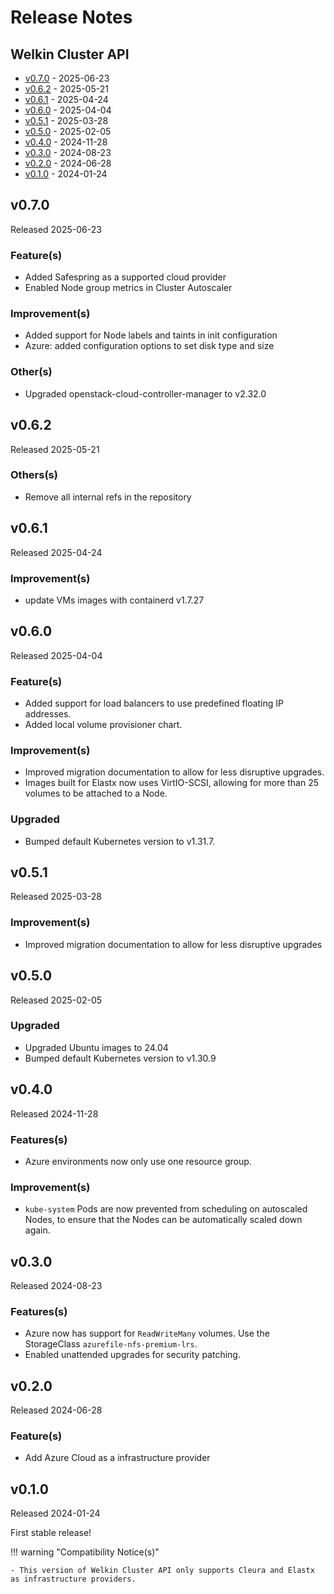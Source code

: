 # Release Notes

## Welkin Cluster API

<!-- BEGIN TOC -->

- [v0.7.0](#v070) - 2025-06-23
- [v0.6.2](#v062) - 2025-05-21
- [v0.6.1](#v061) - 2025-04-24
- [v0.6.0](#v060) - 2025-04-04
- [v0.5.1](#v051) - 2025-03-28
- [v0.5.0](#v050) - 2025-02-05
- [v0.4.0](#v040) - 2024-11-28
- [v0.3.0](#v030) - 2024-08-23
- [v0.2.0](#v020) - 2024-06-28
- [v0.1.0](#v010) - 2024-01-24
<!-- END TOC -->

## v0.7.0

Released 2025-06-23

### Feature(s)

- Added Safespring as a supported cloud provider
- Enabled Node group metrics in Cluster Autoscaler

### Improvement(s)

- Added support for Node labels and taints in init configuration
- Azure: added configuration options to set disk type and size

### Other(s)

- Upgraded openstack-cloud-controller-manager to v2.32.0

## v0.6.2

Released 2025-05-21

### Others(s)

- Remove all internal refs in the repository

## v0.6.1

Released 2025-04-24

### Improvement(s)

- update VMs images with containerd v1.7.27

## v0.6.0

Released 2025-04-04

### Feature(s)

- Added support for load balancers to use predefined floating IP addresses.
- Added local volume provisioner chart.

### Improvement(s)

- Improved migration documentation to allow for less disruptive upgrades.
- Images built for Elastx now uses VirtIO-SCSI, allowing for more than 25 volumes to be attached to a Node.

### Upgraded

- Bumped default Kubernetes version to v1.31.7.

## v0.5.1

Released 2025-03-28

### Improvement(s)

- Improved migration documentation to allow for less disruptive upgrades

## v0.5.0

Released 2025-02-05

### Upgraded

- Upgraded Ubuntu images to 24.04
- Bumped default Kubernetes version to v1.30.9

## v0.4.0

Released 2024-11-28

### Features(s)

- Azure environments now only use one resource group.

### Improvement(s)

- `kube-system` Pods are now prevented from scheduling on autoscaled Nodes, to ensure that the Nodes can be automatically scaled down again.

## v0.3.0

Released 2024-08-23

### Features(s)

- Azure now has support for `ReadWriteMany` volumes. Use the StorageClass `azurefile-nfs-premium-lrs`.
- Enabled unattended upgrades for security patching.

## v0.2.0

Released 2024-06-28

### Feature(s)

- Add Azure Cloud as a infrastructure provider

## v0.1.0

Released 2024-01-24

First stable release!

!!! warning "Compatibility Notice(s)"

    - This version of Welkin Cluster API only supports Cleura and Elastx as infrastructure providers.
